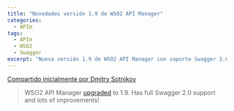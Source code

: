 ```yaml
---
title: "Novedades versión 1.9 de WSO2 API Manager"
categories:
  - APIm
tags:
  - APIm
  - WSO2
  - Swagger
excerpt: "Nueva versión 1.9 de WSO2 API Manager con soporte Swagger 2.0 y otras novedades"
---
```


[Compartido inicialmente por Dmitry Sotnikov](https://plus.google.com/106538487085577046112/posts/JeebNWuyfgn)
> WSO2 API Manager [upgraded](http://wso2.com/blogs/cloud/api-cloud-upgraded-to-api-manager-1-9/) to 1.9. Has full Swagger 2.0 support and lots of improvements! 